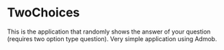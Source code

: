 # TwoChoices
This is the application that randomly shows the answer of your question (requires two option type question).
Very simple application using Admob.
